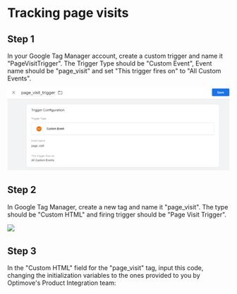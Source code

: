 # Tracking page visits

## Step 1
In your Google Tag Manager account, create a custom trigger and name it "PageVisitTrigger". The Trigger Type should be "Custom Event", Event name should be "page_visit" and set "This trigger fires on" to "All Custom Events".

<p align="left"><img src="https://github.com/DannyMac180/Web-SDK-Integration-Guide/blob/master/Web-SDK-Basic-Code-Setup/images/page_visit_trigger.png"></p>

## Step 2
In Google Tag Manager, create a new tag and name it "page_visit". The type should be "Custom HTML" and firing trigger should be "Page Visit Trigger".

<p align="left"><img src="https://github.com/DannyMac180/Web-SDK-Integration-Guide/blob/master/Web-SDK-Basic-Code-Setup/images/page_visit_tag"></p>

## Step 3
In the "Custom HTML" field for the "page_visit" tag, input this code, changing the initialization variables to the ones provided to you by Optimove's Product Integration team:

<script>
optimoveSDK.API.setPageVisit( {{metadata - page url}}, {{metadata - page title}}, {{metadata - page category}} );
</script>
